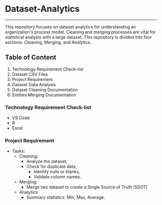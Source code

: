 # Dataset-Analytics
***
This repository focuses on dataset analytics for understanding an organization's process model. Cleaning and merging processes are vital for statistical analysis with a large dataset. This repository is divided into four sections: Cleaning, Merging, and Analytics.

## Table of Content 
1. Technology Requirement Check-list
2. Dataset CSV Files
3. Project Requirement
4. Dataset Data Analysis
5. Dataset Cleaning Documentation
6. Entities Merging Documentation
   

### Technology Requirement Check-list
- VS Code
- R
- Excel

### Project Requirement
- Tasks:
     - Cleaning:
       - Analyze the dataset, 
       - Check for duplicate data,
          - Identify nulls or blanks,
          - Validate column names.
   - Merging:
      - Merge two dataset to create a Single Source of Truth (SSOT)
   - Analytics
     - Summary statistics: Min, Max, Average.
